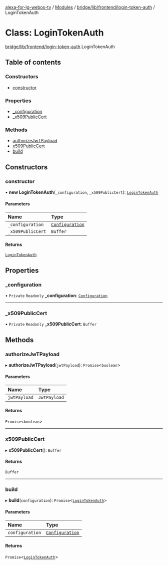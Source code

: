 [alexa-for-lg-webos-tv](../README.md) / [Modules](../modules.md) / [bridge/lib/frontend/login-token-auth](../modules/bridge_lib_frontend_login_token_auth.md) / LoginTokenAuth

# Class: LoginTokenAuth

[bridge/lib/frontend/login-token-auth](../modules/bridge_lib_frontend_login_token_auth.md).LoginTokenAuth

## Table of contents

### Constructors

- [constructor](bridge_lib_frontend_login_token_auth.LoginTokenAuth.md#constructor)

### Properties

- [\_configuration](bridge_lib_frontend_login_token_auth.LoginTokenAuth.md#_configuration)
- [\_x509PublicCert](bridge_lib_frontend_login_token_auth.LoginTokenAuth.md#_x509publiccert)

### Methods

- [authorizeJwTPayload](bridge_lib_frontend_login_token_auth.LoginTokenAuth.md#authorizejwtpayload)
- [x509PublicCert](bridge_lib_frontend_login_token_auth.LoginTokenAuth.md#x509publiccert)
- [build](bridge_lib_frontend_login_token_auth.LoginTokenAuth.md#build)

## Constructors

### constructor

• **new LoginTokenAuth**(`_configuration`, `_x509PublicCert`): [`LoginTokenAuth`](bridge_lib_frontend_login_token_auth.LoginTokenAuth.md)

#### Parameters

| Name | Type |
| :------ | :------ |
| `_configuration` | [`Configuration`](bridge_lib_configuration.Configuration.md) |
| `_x509PublicCert` | `Buffer` |

#### Returns

[`LoginTokenAuth`](bridge_lib_frontend_login_token_auth.LoginTokenAuth.md)

## Properties

### \_configuration

• `Private` `Readonly` **\_configuration**: [`Configuration`](bridge_lib_configuration.Configuration.md)

___

### \_x509PublicCert

• `Private` `Readonly` **\_x509PublicCert**: `Buffer`

## Methods

### authorizeJwTPayload

▸ **authorizeJwTPayload**(`jwtPayload`): `Promise`\<`boolean`\>

#### Parameters

| Name | Type |
| :------ | :------ |
| `jwtPayload` | `JwtPayload` |

#### Returns

`Promise`\<`boolean`\>

___

### x509PublicCert

▸ **x509PublicCert**(): `Buffer`

#### Returns

`Buffer`

___

### build

▸ **build**(`configuration`): `Promise`\<[`LoginTokenAuth`](bridge_lib_frontend_login_token_auth.LoginTokenAuth.md)\>

#### Parameters

| Name | Type |
| :------ | :------ |
| `configuration` | [`Configuration`](bridge_lib_configuration.Configuration.md) |

#### Returns

`Promise`\<[`LoginTokenAuth`](bridge_lib_frontend_login_token_auth.LoginTokenAuth.md)\>
